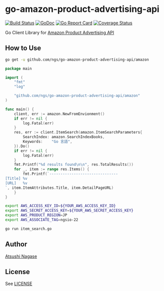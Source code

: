 go-amazon-product-advertising-api
=================================

[![Build Status](https://travis-ci.org/ngs/go-amazon-product-advertising-api.svg?branch=master)](https://travis-ci.org/ngs/go-amazon-product-advertising-api)
[![GoDoc](https://godoc.org/github.com/ngs/go-amazon-product-advertising-api/emailaudit?status.svg)](https://godoc.org/github.com/ngs/go-amazon-product-advertising-api/emailaudit)
[![Go Report Card](https://goreportcard.com/badge/github.com/ngs/go-amazon-product-advertising-api)](https://goreportcard.com/report/github.com/ngs/go-amazon-product-advertising-api)
[![Coverage Status](https://coveralls.io/repos/github/ngs/go-amazon-product-advertising-api/badge.svg?branch=master)](https://coveralls.io/github/ngs/go-amazon-product-advertising-api?branch=master)

Go Client Library for [Amazon Product Advertising API]

How to Use
----------

```sh
go get -u github.com/ngs/go-amazon-product-advertising-api/amazon
```

```go
package main

import (
	"fmt"
	"log"

	"github.com/ngs/go-amazon-product-advertising-api/amazon"
)

func main() {
	client, err := amazon.NewFromEnvionment()
	if err != nil {
		log.Fatal(err)
	}
	res, err := client.ItemSearch(amazon.ItemSearchParameters{
		SearchIndex: amazon.SearchIndexBooks,
		Keywords:    "Go 言語",
	}).Do()
	if err != nil {
		log.Fatal(err)
	}
	fmt.Printf("%d results found\n\n", res.TotalResults())
	for _, item := range res.Items() {
		fmt.Printf(`-------------------------------
[Title] %v
[URL]   %v
`, item.ItemAttributes.Title, item.DetailPageURL)
	}
}
```

```sh
export AWS_ACCESS_KEY_ID=${YOUR_AWS_ACCESS_KEY_ID}
export AWS_SECRET_ACCESS_KEY=${YOUR_AWS_SECRET_ACCESS_KEY}
export AWS_PRODUCT_REGION=JP
export AWS_ASSOCIATE_TAG=ngsio-22

go run item_search.go
```

[Amazon Product Advertising API]: https://affiliate-program.amazon.com/gp/advertising/api/detail/main.html

## Author

[Atsushi Nagase]

## License

See [LICENSE]

[Atsushi Nagase]: https://ngs.io
[LICENSE]: LICENSE
